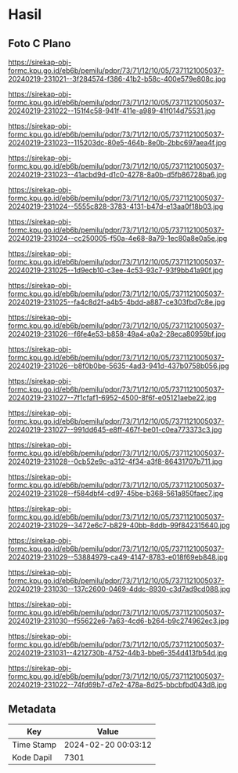 # Hasil

## Foto C Plano

https://sirekap-obj-formc.kpu.go.id/eb6b/pemilu/pdpr/73/71/12/10/05/7371121005037-20240219-231021--3f284574-f386-41b2-b58c-400e579e808c.jpg

https://sirekap-obj-formc.kpu.go.id/eb6b/pemilu/pdpr/73/71/12/10/05/7371121005037-20240219-231022--151f4c58-941f-411e-a989-41f014d75531.jpg

https://sirekap-obj-formc.kpu.go.id/eb6b/pemilu/pdpr/73/71/12/10/05/7371121005037-20240219-231023--115203dc-80e5-464b-8e0b-2bbc697aea4f.jpg

https://sirekap-obj-formc.kpu.go.id/eb6b/pemilu/pdpr/73/71/12/10/05/7371121005037-20240219-231023--41acbd9d-d1c0-4278-8a0b-d5fb86728ba6.jpg

https://sirekap-obj-formc.kpu.go.id/eb6b/pemilu/pdpr/73/71/12/10/05/7371121005037-20240219-231024--5555c828-3783-4131-b47d-e13aa0f18b03.jpg

https://sirekap-obj-formc.kpu.go.id/eb6b/pemilu/pdpr/73/71/12/10/05/7371121005037-20240219-231024--cc250005-f50a-4e68-8a79-1ec80a8e0a5e.jpg

https://sirekap-obj-formc.kpu.go.id/eb6b/pemilu/pdpr/73/71/12/10/05/7371121005037-20240219-231025--1d9ecb10-c3ee-4c53-93c7-93f9bb41a90f.jpg

https://sirekap-obj-formc.kpu.go.id/eb6b/pemilu/pdpr/73/71/12/10/05/7371121005037-20240219-231025--fa4c8d2f-a4b5-4bdd-a887-ce303fbd7c8e.jpg

https://sirekap-obj-formc.kpu.go.id/eb6b/pemilu/pdpr/73/71/12/10/05/7371121005037-20240219-231026--f6fe4e53-b858-49a4-a0a2-28eca80959bf.jpg

https://sirekap-obj-formc.kpu.go.id/eb6b/pemilu/pdpr/73/71/12/10/05/7371121005037-20240219-231026--b8f0b0be-5635-4ad3-941d-437b0758b056.jpg

https://sirekap-obj-formc.kpu.go.id/eb6b/pemilu/pdpr/73/71/12/10/05/7371121005037-20240219-231027--7f1cfaf1-6952-4500-8f6f-e05121aebe22.jpg

https://sirekap-obj-formc.kpu.go.id/eb6b/pemilu/pdpr/73/71/12/10/05/7371121005037-20240219-231027--991dd645-e8ff-467f-be01-c0ea773373c3.jpg

https://sirekap-obj-formc.kpu.go.id/eb6b/pemilu/pdpr/73/71/12/10/05/7371121005037-20240219-231028--0cb52e9c-a312-4f34-a3f8-86431707b711.jpg

https://sirekap-obj-formc.kpu.go.id/eb6b/pemilu/pdpr/73/71/12/10/05/7371121005037-20240219-231028--f584dbf4-cd97-45be-b368-561a850faec7.jpg

https://sirekap-obj-formc.kpu.go.id/eb6b/pemilu/pdpr/73/71/12/10/05/7371121005037-20240219-231029--3472e6c7-b829-40bb-8ddb-99f842315640.jpg

https://sirekap-obj-formc.kpu.go.id/eb6b/pemilu/pdpr/73/71/12/10/05/7371121005037-20240219-231029--53884979-ca49-4147-8783-e018f69eb848.jpg

https://sirekap-obj-formc.kpu.go.id/eb6b/pemilu/pdpr/73/71/12/10/05/7371121005037-20240219-231030--137c2600-0469-4ddc-8930-c3d7ad9cd088.jpg

https://sirekap-obj-formc.kpu.go.id/eb6b/pemilu/pdpr/73/71/12/10/05/7371121005037-20240219-231030--f55622e6-7a63-4cd6-b264-b9c274962ec3.jpg

https://sirekap-obj-formc.kpu.go.id/eb6b/pemilu/pdpr/73/71/12/10/05/7371121005037-20240219-231031--4212730b-4752-44b3-bbe6-354d413fb54d.jpg

https://sirekap-obj-formc.kpu.go.id/eb6b/pemilu/pdpr/73/71/12/10/05/7371121005037-20240219-231022--74fd69b7-d7e2-478a-8d25-bbcbfbd043d8.jpg


## Metadata

| Key        | Value               |
| ---------- | ------------------- |
| Time Stamp | 2024-02-20 00:03:12 |
| Kode Dapil | 7301                |



